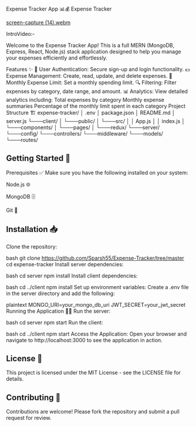 
Expense Tracker App 📊💰
Expense Tracker

[screen-capture (14).webm](https://github.com/user-attachments/assets/08323df8-0e2a-4dc5-b0a1-8730c6389c9e)

IntroVideo:-




Welcome to the Expense Tracker App! This is a full MERN (MongoDB, Express, React, Node.js) stack application designed to help you manage your expenses efficiently and effortlessly.

Features ✨
🔐 User Authentication: Secure sign-up and login functionality.
💵 Expense Management: Create, read, update, and delete expenses.
📅 Monthly Expense Limit: Set a monthly spending limit.
🔍 Filtering: Filter expenses by category, date range, and amount.
📊 Analytics: View detailed analytics including:
Total expenses by category
Monthly expense summaries
Percentage of the monthly limit spent in each category
Project Structure 🏗️
expense-tracker/
│   .env
│   package.json
│   README.md
│   server.js
└───client/
│   └───public/
│   └───src/
│       │   App.js
│       │   index.js
│       └───components/
│       └───pages/
│       └───redux/
└───server/
    └───config/
    └───controllers/
    └───middleware/
    └───models/
    └───routes/
## Getting Started 🚀
Prerequisites ✅
Make sure you have the following installed on your system:

Node.js 🌐

MongoDB 🗄️

Git 🔧

## Installation 📥
Clone the repository:

bash
git clone https://github.com/Sparsh55/Expense-Tracker/tree/master
cd expense-tracker
Install server dependencies:

bash
cd server
npm install
Install client dependencies:

bash
cd ../client
npm install
Set up environment variables: Create a .env file in the server directory and add the following:

plaintext
MONGO_URI=your_mongo_db_uri
JWT_SECRET=your_jwt_secret
Running the Application 🏃‍♂️
Run the server:

bash
cd server
npm start
Run the client:

bash
cd ../client
npm start
Access the Application: Open your browser and navigate to http://localhost:3000 to see the application in action.

## License 📄
This project is licensed under the MIT License - see the LICENSE file for details.

## Contributing 🤝
Contributions are welcome! Please fork the repository and submit a pull request for review.
